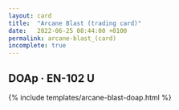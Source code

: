 ```yaml
---
layout: card
title:  "Arcane Blast (trading card)"
date:   2022-06-25 08:44:00 +0100
permalink: arcane-blast_(card)
incomplete: true
---
```


## DOAp &middot; EN-102 U

{% include templates/arcane-blast-doap.html %}